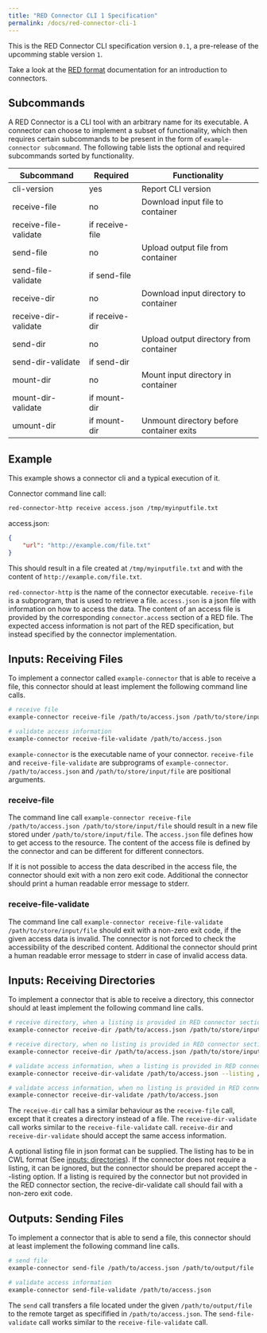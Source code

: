 ```yaml
---
title: "RED Connector CLI 1 Specification"
permalink: /docs/red-connector-cli-1
---
```


This is the RED Connector CLI specification version `0.1`, a pre-release of the upcomming stable version `1`.

Take a look at the [RED format](https://www.curious-containers.cc/docs/red-format#inputs) documentation for an introduction to connectors.


## Subcommands

A RED Connector is a CLI tool with an arbitrary name for its executable. A connector can choose to implement a subset of functionality, which then requires certain subcommands to be present in the form of `example-connector subcommand`. The following table lists the optional and required subcommands sorted by functionality.

| Subcommand | Required | Functionality |
| --- | --- | --- |
| cli-version | yes | Report CLI version |
| receive-file | no | Download input file to container |
| receive-file-validate | if receive-file | |
| send-file | no | Upload output file from container |
| send-file-validate | if send-file | |
| receive-dir | no | Download input directory to container |
| receive-dir-validate | if receive-dir | |
| send-dir | no | Upload output directory from container |
| send-dir-validate | if send-dir | |
| mount-dir | no | Mount input directory in container |
| mount-dir-validate | if mount-dir | |
| umount-dir | if mount-dir | Unmount directory before container exits |


## Example

This example shows a connector cli and a typical execution of it.

Connector command line call:

```bash
red-connector-http receive access.json /tmp/myinputfile.txt
```

access.json:
```json
{
	"url": "http://example.com/file.txt"
}
```

This should result in a file created at `/tmp/myinputfile.txt` and with the content of `http://example.com/file.txt`.

`red-connector-http` is the name of the connector executable. `receive-file` is a subprogram, that is used to retrieve a file. `access.json` is a json file with information on how to access the data. The content of an access file is provided by the corresponding `connector.access` section of a RED file. The expected access information is not part of the RED specification, but instead specified by the connector implementation.


## Inputs: Receiving Files

To implement a connector called `example-connector` that is able to receive a file, this connector should at least implement the following command line calls.

```bash
# receive file
example-connector receive-file /path/to/access.json /path/to/store/input/file

# validate access information
example-connector receive-file-validate /path/to/access.json
```

`example-connector` is the executable name of your connector. `receive-file` and `receive-file-validate` are subprograms of `example-connector`. `/path/to/access.json` and `/path/to/store/input/file` are positional arguments.


### receive-file

The command line call `example-connector receive-file /path/to/access.json /path/to/store/input/file` should result in a new file stored under `/path/to/store/input/file`.
The `access.json` file defines how to get access to the resource. The content of the access file is defined by the connector and can be different for different connectors.

If it is not possible to access the data described in the access file, the connector should exit with a non zero exit code.
Additional the connector should print a human readable error message to stderr.


### receive-file-validate

The command line call `example-connector receive-file-validate /path/to/store/input/file` should exit with a non-zero exit code, if the given access data is invalid.
The connector is not forced to check the accessibility of the described content.
Additional the connector should print a human readable error message to stderr in case of invalid access data.


## Inputs: Receiving Directories

To implement a connector that is able to receive a directory, this connector should at least implement the following command line calls.

```bash
# receive directory, when a listing is provided in RED connector section
example-connector receive-dir /path/to/access.json /path/to/store/input/directory --listing /path/to/listing.json

# receive directory, when no listing is provided in RED connector section
example-connector receive-dir /path/to/access.json /path/to/store/input/directory

# validate access information, when a listing is provided in RED connector section
example-connector receive-dir-validate /path/to/access.json --listing /path/to/listing.json

# validate access information, when no listing is provided in RED connector section
example-connector receive-dir-validate /path/to/access.json
```

The `receive-dir` call has a similar behaviour as the `receive-file` call, except that it creates a directory instead of a file.
The `receive-dir-validate` call works similar to the `receive-file-validate` call.
`receive-dir` and `receive-dir-validate` should accept the same access information.

A optional listing file in json format can be supplied. The listing has to be in CWL format (See [inputs: directories](/docs/red-format#inputs-directories)). If the connector does not require a listing, it can be ignored, but the connector should be prepared accept the --listing option. If a listing is required by the connector but not provided in the RED connector section, the recive-dir-validate call should fail with a non-zero exit code.


## Outputs: Sending Files

To implement a connector that is able to send a file, this connector should at least implement the following command line calls.

```bash
# send file
example-connector send-file /path/to/access.json /path/to/output/file

# validate access information
example-connector send-file-validate /path/to/access.json
```

The `send` call transfers a file located under the given `/path/to/output/file` to the remote target as specifified in `/path/to/access.json`.
The `send-file-validate` call works similar to the `receive-file-validate` call.
